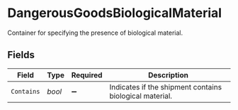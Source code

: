 # DangerousGoodsBiologicalMaterial

Container for specifying the presence of biological material.


## Fields

| Field                                                   | Type                                                    | Required                                                | Description                                             |
| ------------------------------------------------------- | ------------------------------------------------------- | ------------------------------------------------------- | ------------------------------------------------------- |
| `Contains`                                              | *bool*                                                  | :heavy_minus_sign:                                      | Indicates if the shipment contains biological material. |